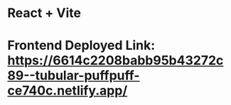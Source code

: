 # React + Vite
# Frontend Deployed Link: https://6614c2208babb95b43272c89--tubular-puffpuff-ce740c.netlify.app/